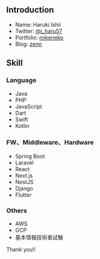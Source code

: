 ## Introduction
- Name: Haruki Ishii
- Twitter: [@i_haru57](https://twitter.com/i_haru57)
- Portfolio: [mikeneko](https://mike-neko-507-hhflb5mpx-haru507.vercel.app/)
- Blog: [zenn](https://zenn.dev/haru507)

## Skill
### Language
- Java
- PHP
- JavaScript
- Dart
- Swift
- Kotlin

### FW、Middleware、Hardware
- Spring Boot
- Laravel
- React
- Next.js
- NestJS
- Django
- Flutter

### Others
- AWS
- GCP
- 基本情報技術者試験

Thank you!!
